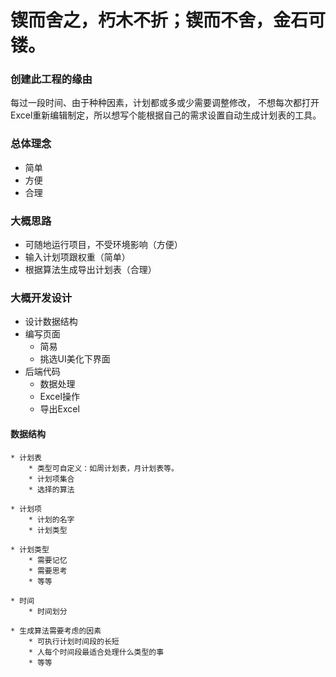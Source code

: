 # 锲而舍之，朽木不折；锲而不舍，金石可镂。

### 创建此工程的缘由
每过一段时间、由于种种因素，计划都或多或少需要调整修改，
不想每次都打开Excel重新编辑制定，所以想写个能根据自己的需求设置自动生成计划表的工具。

### 总体理念
* 简单
* 方便
* 合理

### 大概思路

* 可随地运行项目，不受环境影响（方便）
* 输入计划项跟权重（简单）
* 根据算法生成导出计划表（合理）


### 大概开发设计
* 设计数据结构
* 编写页面
    * 简易
    * 挑选UI美化下界面
* 后端代码
    * 数据处理
    * Excel操作
    * 导出Excel


#### 数据结构
    * 计划表
        * 类型可自定义：如周计划表，月计划表等。
        * 计划项集合
        * 选择的算法
        
    * 计划项
        * 计划的名字
        * 计划类型
        
    * 计划类型
        * 需要记忆
        * 需要思考
        * 等等
    
    * 时间
        * 时间划分
        
    * 生成算法需要考虑的因素
        * 可执行计划时间段的长短
        * 人每个时间段最适合处理什么类型的事
        * 等等